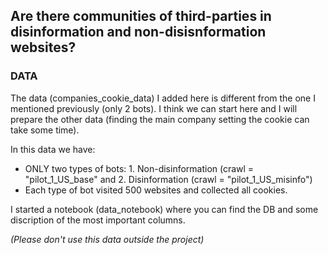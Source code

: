 ## Are there communities of third-parties in disinformation and non-disisnformation websites?

### DATA

The data (companies_cookie_data) I added here is different from the one I mentioned previously (only 2 bots). I think we can start here and I will prepare the other data (finding the main company setting the cookie can take some time). 

In this data we have:

- ONLY two types of bots: 1. Non-disinformation (crawl = "pilot_1_US_base" and 2. Disinformation (crawl = "pilot_1_US_misinfo")
- Each type of bot visited 500 websites and collected all cookies. 


I started a notebook (data_notebook) where you can find the DB and some discription of the most important columns.

*(Please don't use this data outside the project)*
